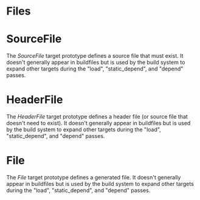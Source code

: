 
# Files

# SourceFile

The *SourceFile* target prototype defines a source file that must exist.  It 
doesn't generally appear in buildfiles but is used by the build system to 
expand other targets during the "load", "static_depend", and "depend" passes.

# HeaderFile

The *HeaderFile* target prototype defines a header file (or source file that 
doesn't need to exist).  It doesn't generally appear in buildfiles but is used
by the build system to expand other targets during the "load", 
"static_depend", and "depend" passes.

# File

The *File* target prototype defines a generated file.  It doesn't generally 
appear in buildfiles but is used by the build system to expand other targets
during the "load", "static_depend", and "depend" passes.
